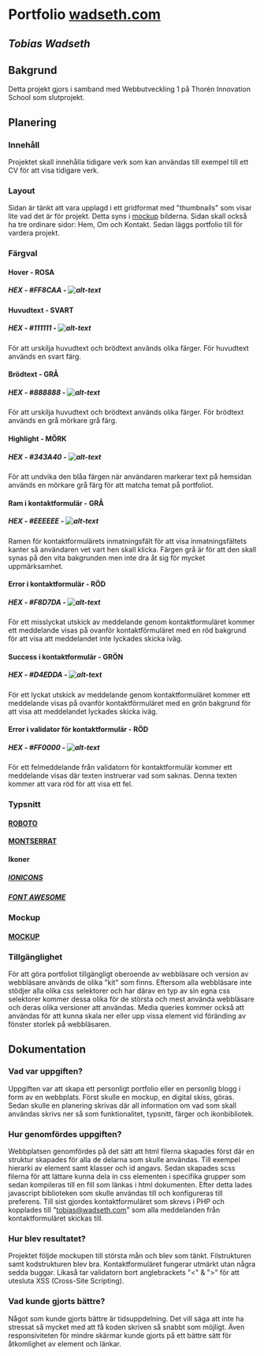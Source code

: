 # Portfolio [wadseth.com](http://wadseth.com)
## **_Tobias Wadseth_**

## Bakgrund
Detta projekt gjors i samband med Webbutveckling 1 på Thorén Innovation School som slutprojekt.

## Planering

### Innehåll
Projektet skall innehålla tidigare verk som kan användas till exempel till ett CV för att visa tidigare verk.

### Layout
Sidan är tänkt att vara upplagd i ett gridformat med "thumbnails" som visar lite vad det är för projekt. Detta syns i [mockup] bilderna. Sidan skall också ha tre ordinare sidor: Hem, Om och Kontakt. Sedan läggs portfolio till för vardera projekt.

[mockup]: https://github.com/wadsethtobias/WU1_ToWa#Mockup

### Färgval
#### Hover - ROSA
##### HEX - #FF8CAA - ![alt-text](https://via.placeholder.com/15/FF8CAA/FF8CAA?Text=%20 "#FF8CAA")

#### Huvudtext - SVART
##### HEX - #111111 - ![alt-text](https://via.placeholder.com/15/111111/111111?Text=%20 "#111111")
För att urskilja huvudtext och brödtext används olika färger. För huvudtext används en svart färg.

#### Brödtext - GRÅ
##### HEX - #888888 - ![alt-text](https://via.placeholder.com/15/888888/888888?Text=%20 "#888888")
För att urskilja huvudtext och brödtext används olika färger. För brödtext används en grå mörkare grå färg.

#### Highlight - MÖRK
##### HEX - #343A40 - ![alt-text](https://via.placeholder.com/15/343A40/343A40?Text=%20 "#343A40")
För att undvika den blåa färgen när användaren markerar text på hemsidan används en mörkare grå färg för att matcha temat på portfoliot.

#### Ram i kontaktformulär - GRÅ
##### HEX - #EEEEEE - ![alt-text](https://via.placeholder.com/15/EEEEEE/EEEEEE?Text=%20 "#EEEEEE")
Ramen för kontaktformulärets inmatningsfält för att visa inmatningsfältets kanter så användaren vet vart hen skall klicka. Färgen grå är för att den skall synas på den vita bakgrunden men inte dra åt sig för mycket uppmärksamhet.

#### Error i kontaktformulär - RÖD
##### HEX - #F8D7DA - ![alt-text](https://via.placeholder.com/15/F8D7DA/F8D7DA?Text=%20 "#F8D7DA")
För ett misslyckat utskick av meddelande genom kontaktformuläret kommer ett meddelande visas på ovanför kontaktförmuläret med en röd bakgrund för att visa att meddelandet inte lyckades skicka iväg.

#### Success i kontaktformulär - GRÖN
##### HEX - #D4EDDA - ![alt-text](https://via.placeholder.com/15/D4EDDA/D4EDDA?Text=%20 "#D4EDDA")
För ett lyckat utskick av meddelande genom kontaktformuläret kommer ett meddelande visas på ovanför kontaktförmuläret med en grön bakgrund för att visa att meddelandet lyckades skicka iväg.

#### Error i validator för kontaktformulär - RÖD
##### HEX - #FF0000 - ![alt-text](https://via.placeholder.com/15/FF0000/FF0000?Text=%20 "#FF0000")
För ett felmeddelande från validatorn för kontaktformulär kommer ett meddelande visas där texten instruerar vad som saknas. Denna texten kommer att vara röd för att visa ett fel.

### Typsnitt
#### [ROBOTO](https://fonts.google.com/specimen/Roboto)

#### [MONTSERRAT](https://fonts.google.com/specimen/Montserrat)

#### Ikoner
##### [IONICONS](https://ionicons.com)

##### [FONT AWESOME](https://fontawesome.com)

### Mockup
#### [MOCKUP](https://github.com/wadsethtobias/WU1_ToWa/tree/master/mockup)

### Tillgänglighet
För att göra portfoliot tillgängligt oberoende av webbläsare och version av webbläsare används de olika "kit" som finns. Eftersom alla webbläsare inte stödjer alla olika css selektorer och har därav en typ av sin egna css selektorer kommer dessa olika för de största och mest använda webbläsare och deras olika versioner att användas. Media queries kommer också att användas för att kunna skala ner eller upp vissa element vid föränding av fönster storlek på webbläsaren.

## Dokumentation

### Vad var uppgiften?
Uppgiften var att skapa ett personligt portfolio eller en personlig blogg i form av en webbplats. Först skulle en mockup, en digital skiss, göras. Sedan skulle en planering skrivas där all information om vad som skall användas skrivs ner så som funktionalitet, typsnitt, färger och ikonbibliotek.

### Hur genomfördes uppgiften?
Webbplatsen genomfördes på det sätt att html filerna skapades först där en struktur skapades för alla de delarna som skulle användas. Till exempel hierarki av element samt klasser och id angavs. Sedan skapades scss filerna för att lättare kunna dela in css elementen i specifika grupper som sedan kompileras till en fill som länkas i html dokumenten. Efter detta lades javascript biblioteken som skulle användas till och konfigureras till preferens. Till sist gjordes kontaktformuläret som skrevs i PHP och kopplades till "tobias@wadseth.com" som alla meddelanden från kontaktformuläret skickas till.

### Hur blev resultatet?
Projektet följde mockupen till största mån och blev som tänkt. Filstrukturen samt kodstrukturen blev bra. Kontaktformuläret fungerar utmärkt utan några sedda buggar. Likaså tar validatorn bort anglebrackets "<" & ">" för att utesluta XSS (Cross-Site Scripting).

### Vad kunde gjorts bättre?
Något som kunde gjorts bättre är tidsuppdelning. Det vill säga att inte ha stressat så mycket med att få koden skriven så snabbt som möjligt. Även responsiviteten för mindre skärmar kunde gjorts på ett bättre sätt för åtkomlighet av element och länkar.
